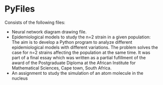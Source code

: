 # PyFiles
Consists of the following files:
* Neural network diagram drawing file.
* Epidemiological models to study the n=2 strain in a given population:
The aim is to develop a Python program to analyze different epidemiological models with different variations. The problem solves the case for n=2 strains affecting the population at the same time. It was part of a final essay which was written as a partial fufillment of the award of the Postgraduate Diploma at the African Institute for Mathematical Sciences, Cape town, South Africa.
* An assignment to study the simulation of an atom molecule in the nucleus
